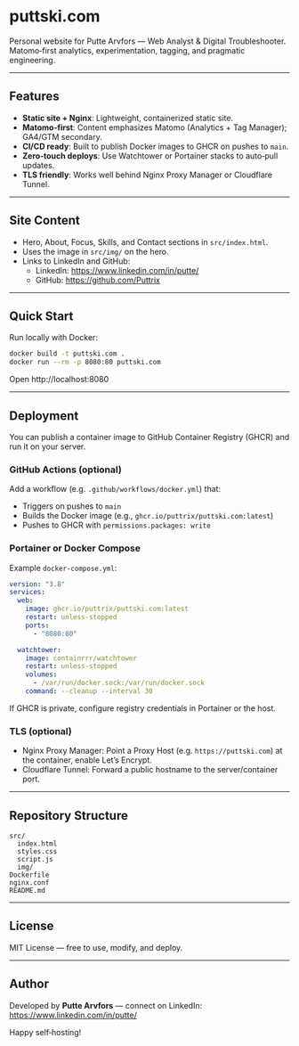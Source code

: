 # puttski.com

Personal website for Putte Arvfors — Web Analyst & Digital Troubleshooter.  
Matomo‑first analytics, experimentation, tagging, and pragmatic engineering.

---

## Features

- **Static site + Nginx**: Lightweight, containerized static site.
- **Matomo‑first**: Content emphasizes Matomo (Analytics + Tag Manager); GA4/GTM secondary.
- **CI/CD ready**: Built to publish Docker images to GHCR on pushes to `main`.
- **Zero‑touch deploys**: Use Watchtower or Portainer stacks to auto‑pull updates.
- **TLS friendly**: Works well behind Nginx Proxy Manager or Cloudflare Tunnel.

---

## Site Content

- Hero, About, Focus, Skills, and Contact sections in `src/index.html`.
- Uses the image in `src/img/` on the hero.
- Links to LinkedIn and GitHub:
  - LinkedIn: https://www.linkedin.com/in/putte/
  - GitHub: https://github.com/Puttrix

---

## Quick Start

Run locally with Docker:

```bash
docker build -t puttski.com .
docker run --rm -p 8080:80 puttski.com
```

Open http://localhost:8080

---

## Deployment

You can publish a container image to GitHub Container Registry (GHCR) and run it on your server.

### GitHub Actions (optional)

Add a workflow (e.g. `.github/workflows/docker.yml`) that:

- Triggers on pushes to `main`
- Builds the Docker image (e.g., `ghcr.io/puttrix/puttski.com:latest`)
- Pushes to GHCR with `permissions.packages: write`

### Portainer or Docker Compose

Example `docker-compose.yml`:

```yaml
version: "3.8"
services:
  web:
    image: ghcr.io/puttrix/puttski.com:latest
    restart: unless-stopped
    ports:
      - "8080:80"

  watchtower:
    image: containrrr/watchtower
    restart: unless-stopped
    volumes:
      - /var/run/docker.sock:/var/run/docker.sock
    command: --cleanup --interval 30
```

If GHCR is private, configure registry credentials in Portainer or the host.

### TLS (optional)

- Nginx Proxy Manager: Point a Proxy Host (e.g. `https://puttski.com`) at the container, enable Let’s Encrypt.
- Cloudflare Tunnel: Forward a public hostname to the server/container port.

---

## Repository Structure

```
src/
  index.html
  styles.css
  script.js
  img/
Dockerfile
nginx.conf
README.md
```

---

## License

MIT License — free to use, modify, and deploy.

---

## Author

Developed by **Putte Arvfors** — connect on LinkedIn: https://www.linkedin.com/in/putte/

Happy self‑hosting!
